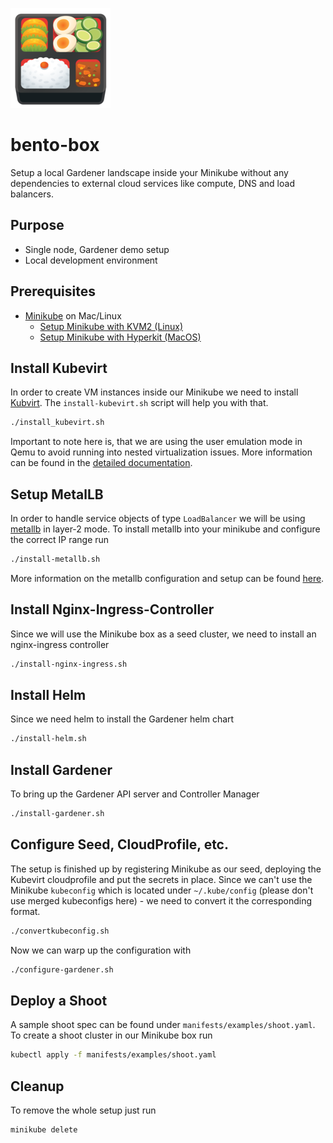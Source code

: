 ![bento box](docs/images/logo.png)

# bento-box

Setup a local Gardener landscape inside your Minikube without any dependencies to external cloud services like compute, DNS and load balancers.

## Purpose

* Single node, Gardener demo setup
* Local development environment

## Prerequisites

* [Minikube](https://github.com/kubernetes/minikube) on Mac/Linux
  * [Setup Minikube with KVM2 (Linux)](https://github.com/kubernetes/minikube/blob/master/docs/drivers.md#kvm2-driver)
  * [Setup Minikube with Hyperkit (MacOS)](https://github.com/kubernetes/minikube/blob/master/docs/drivers.md#hyperkit-driver)

## Install Kubevirt

In order to create VM instances inside our Minikube we need to install [Kubvirt](https://github.com/kubevirt/kubevirt). The `install-kubevirt.sh` script will help you with that.

```bash
./install_kubevirt.sh
```

Important to note here is, that we are using the user emulation mode in Qemu to avoid running into nested virtualization issues. More information can be found in the [detailed documentation](docs/kubevirt_installation.md).

## Setup MetalLB

In order to handle service objects of type `LoadBalancer` we will be using [metallb](https://github.com/google/metallb) in layer-2 mode. To install metallb into your minikube and configure the correct IP range run

```bash
./install-metallb.sh
```

More information on the metallb configuration and setup can be found [here](docs/metallb_installation.md).

## Install Nginx-Ingress-Controller

Since we will use the Minikube box as a seed cluster, we need to install an nginx-ingress controller

```bash
./install-nginx-ingress.sh
```

## Install Helm

Since we need helm to install the Gardener helm chart

```bash
./install-helm.sh
```

## Install Gardener

To bring up the Gardener API server and Controller Manager

```bash
./install-gardener.sh
```

## Configure Seed, CloudProfile, etc.

The setup is finished up by registering Minikube as our seed, deploying the Kubevirt cloudprofile and put the secrets in place. Since we can't use the Minikube `kubeconfig` which is located under `~/.kube/config` (please don't use merged kubeconfigs here) - we need to convert it the corresponding format.

```bash
./convertkubeconfig.sh
```

Now we can warp up the configuration with

```bash
./configure-gardener.sh
```

## Deploy a Shoot

A sample shoot spec can be found under `manifests/examples/shoot.yaml`. To create a shoot cluster in our Minikube box run

```bash
kubectl apply -f manifests/examples/shoot.yaml
```

## Cleanup

To remove the whole setup just run

```bash
minikube delete
```